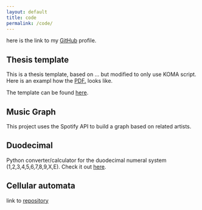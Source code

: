 ```yaml
---
layout: default
title: code
permalink: /code/ 
---
```


here is the link to my [GitHub](https://github.com/fschmnn) profile.

## Thesis template

This is a thesis template, based on ... but modified to only use KOMA script. Here is an exampl how the 
<a href="/assets/others/thesis_template.pdf" target="_blank">PDF.</a> looks like.

The template can be found [here](https://github.com/fschmnn/thesis-template).

## Music Graph

This project uses the Spotify API to build a graph based on related artists. 


## Duodecimal

Python converter/calculator for the duodecimal numeral system (1,2,3,4,5,6,7,8,9,X,E). Check it out [here](https://github.com/fschmnn/duodecimal).


## Cellular automata 

link to [repository](https://github.com/fschmnn/cellular-automata)